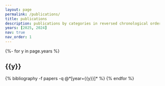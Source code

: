 ```yaml
---
layout: page
permalink: /publications/
title: publications
description: publications by categories in reversed chronological order. generated by jekyll-scholar.
years: [2025, 2024]
nav: true
nav_order: 1
---
```

<!-- _pages/publications.md -->
<div class="publications">

{%- for y in page.years %}
  <h2 class="year">{{y}}</h2>
  {% bibliography -f papers -q @*[year={{y}}]* %}
{% endfor %}

</div>
